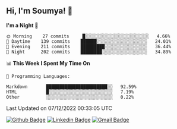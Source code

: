 ## Hi, I'm Soumya! 👋

<!--START_SECTION:waka-->
**I'm a Night 🦉** 

```text
🌞 Morning    27 commits     █░░░░░░░░░░░░░░░░░░░░░░░░   4.66% 
🌆 Daytime    139 commits    ██████░░░░░░░░░░░░░░░░░░░   24.01% 
🌃 Evening    211 commits    █████████░░░░░░░░░░░░░░░░   36.44% 
🌙 Night      202 commits    ████████░░░░░░░░░░░░░░░░░   34.89%

```


📊 **This Week I Spent My Time On** 

```text
💬 Programming Languages: 

Markdown       ███████████████████████░░   92.59% 
HTML           █░░░░░░░░░░░░░░░░░░░░░░░░   7.19% 
Other          ░░░░░░░░░░░░░░░░░░░░░░░░░   0.22%
```


 Last Updated on 07/12/2022 00:33:05 UTC
<!--END_SECTION:waka-->

[![Github Badge](https://img.shields.io/badge/-rubyruins-grey?style=for-the-badge&logo=github&logoColor=white&link=https://github.com/rubyruins/)](https://www.github.com/rubyruins/) 
[![Linkedin Badge](https://img.shields.io/badge/-Soumya%20Parekh-0072b1?style=for-the-badge&logo=Linkedin&logoColor=white&link=https://www.linkedin.com/in/Soumya-Parekh/)](https://www.linkedin.com/in/Soumya-Parekh/) 
[![Gmail Badge](https://img.shields.io/badge/-soumyaparekh.me@gmail.com-c14438?style=for-the-badge&logo=Gmail&logoColor=white&link=mailto:soumyaparekh.me@gmail.com)](mailto:soumyaparekh.me@gmail.com) 
